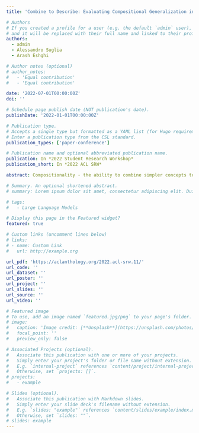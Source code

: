 ```yaml
---
title: 'Combine to Describe: Evaluating Compositional Generalization in Image Captioning'

# Authors
# If you created a profile for a user (e.g. the default `admin` user), write the username (folder name) here
# and it will be replaced with their full name and linked to their profile.
authors:
  - admin
  - Alessandro Suglia
  - Arash Eshghi

# Author notes (optional)
# author_notes:
#   - 'Equal contribution'
#   - 'Equal contribution'

date: '2022-07-01T00:00:00Z'
doi: ''

# Schedule page publish date (NOT publication's date).
publishDate: '2022-01-01T00:00:00Z'

# Publication type.
# Accepts a single type but formatted as a YAML list (for Hugo requirements).
# Enter a publication type from the CSL standard.
publication_types: ['paper-conference']

# Publication name and optional abbreviated publication name.
publication: In *2022 Student Research Workshop*
publication_short: In *2022 ACL SRW*

abstract: Compositionality - the ability to combine simpler concepts to understand & generate arbitrarily more complex conceptual structure - has long been thought to be the cornerstone of human language capacity. With the recent, notable success of neural models in various NLP tasks, attention has now naturally turned to the compositional capacity of these models. In this paper, we study the compositional generalization properties of image captioning models. We perform a set experiments under controlled conditions using model and data ablations, each designed to benchmark a particular facet of compositional generalization':' systematicity is the ability of a model to create novel combinations of concepts out of those observed during training, productivity is here operationalised as the capacity of a model to extend its predictions beyond the length distribution it has observed during training, and substitutivity is concerned with the robustness of the model against synonym substitutions. While previous work has focused primarily on systematicity, here we provide a more in-depth analysis of the strengths and weaknesses of state of the art captioning models. Our findings demonstrate that the models we study here do not compositionally generalize in terms of systematicity and productivity, however, they are robust to some degree to synonym substitutions.

# Summary. An optional shortened abstract.
# summary: Lorem ipsum dolor sit amet, consectetur adipiscing elit. Duis posuere tellus ac convallis placerat. Proin tincidunt magna sed ex sollicitudin condimentum.

# tags:
#   - Large Language Models

# Display this page in the Featured widget?
featured: true

# Custom links (uncomment lines below)
# links:
# - name: Custom Link
#   url: http://example.org

url_pdf: 'https://aclanthology.org/2022.acl-srw.11/'
url_code: ''
url_dataset: ''
url_poster: ''
url_project: ''
url_slides: ''
url_source: ''
url_video: ''

# Featured image
# To use, add an image named `featured.jpg/png` to your page's folder.
# image:
#   caption: 'Image credit: [**Unsplash**](https://unsplash.com/photos/pLCdAaMFLTE)'
#   focal_point: ''
#   preview_only: false

# Associated Projects (optional).
#   Associate this publication with one or more of your projects.
#   Simply enter your project's folder or file name without extension.
#   E.g. `internal-project` references `content/project/internal-project/index.md`.
#   Otherwise, set `projects: []`.
# projects:
#   - example

# Slides (optional).
#   Associate this publication with Markdown slides.
#   Simply enter your slide deck's filename without extension.
#   E.g. `slides: "example"` references `content/slides/example/index.md`.
#   Otherwise, set `slides: ""`.
# slides: example
---
```

